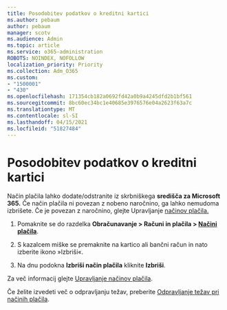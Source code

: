 ```yaml
---
title: Posodobitev podatkov o kreditni kartici
ms.author: pebaum
author: pebaum
manager: scotv
ms.audience: Admin
ms.topic: article
ms.service: o365-administration
ROBOTS: NOINDEX, NOFOLLOW
localization_priority: Priority
ms.collection: Adm_O365
ms.custom:
- "1500001"
- "430"
ms.openlocfilehash: 171354cb182a0692fd42a0b9a4245dfd2b1bf561
ms.sourcegitcommit: 8bc60ec34bc1e40685e3976576e04a2623f63a7c
ms.translationtype: MT
ms.contentlocale: sl-SI
ms.lasthandoff: 04/15/2021
ms.locfileid: "51827484"
---
```

# <a name="update-my-credit-card-information"></a>Posodobitev podatkov o kreditni kartici

Način plačila lahko dodate/odstranite iz skrbniškega **središča za Microsoft 365.** Če način plačila ni povezan z nobeno naročnino, ga lahko nemudoma izbrišete. Če je povezan z naročnino, glejte Upravljanje [načinov plačila.](https://docs.microsoft.com/microsoft-365/commerce/billing-and-payments/manage-payment-methods)

1. Pomaknite se do razdelka **Obračunavanje > Računi in plačila > [Načini plačila](https://go.microsoft.com/fwlink/p/?linkid=2018806)**.

2. S kazalcem miške se premaknite na kartico ali bančni račun in nato izberite ikono »Izbriši«.

3. Na dnu podokna **Izbriši način plačila** kliknite **Izbriši**.

Za več informacij glejte [Upravljanje načinov plačila](https://docs.microsoft.com/microsoft-365/commerce/billing-and-payments/manage-payment-methods).

Če želite izvedeti več o odpravljanju težav, preberite [Odpravljanje težav pri načinih plačila](https://docs.microsoft.com/microsoft-365/commerce/billing-and-payments/manage-payment-methods#troubleshoot-payment-methods).
